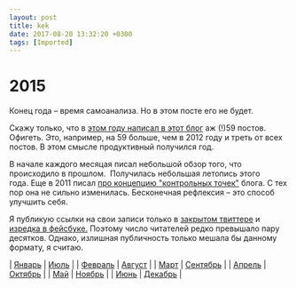 ```yaml
---
layout: post
title: kek
date: 2017-08-20 13:32:20 +0300
tags: [Imported]
---
```

# 2015

Конец года – время самоанализа. Но в этом посте его не будет.

Скажу только, что в [этом году написал в этот блог](https://blog.alexeyev.me/2015/) аж (!)59 постов. Офигеть. Это, например, на 59 больше, чем в 2012 году и треть от всех постов. В этом смысле продуктивный получился год.

В начале каждого месяцая писал небольшой обзор того, что происходило в прошлом.  Получилась небольшая летопись этого года. Еще в 2011 писал [про концепцию "контрольных точек"](https://blog.alexeyev.me/2011/10/kontrolnye-tochki/) блога. С тех пор она не сильно изменилась. Бесконечная рефлексия – это способ улучшить себя.

Я публикую ссылки на свои записи только в [закрытом твиттере](http://twitter.com/vlaim) и [изредка в фейсбуке.](http://fb.me/vjalexeyev) Поэтому число читателей редко превышало пару десятков. Однако, излишная публичность только мешала бы данному формату, я считаю.

| [Январь](https://blog.alexeyev.me/2015/02/diary-jan/ "Дневник месяца: январь") | [Июль](https://blog.alexeyev.me/2015/08/diary-july/ "Дневник месяца: июль") |
| [Февраль](https://blog.alexeyev.me/2015/03/diary-feb/ "Дневник месяца: февраль") | [Август](https://blog.alexeyev.me/2015/09/diary-aug/ "Дневник месяца: август") |
| [Март](https://blog.alexeyev.me/2015/04/diary-march/ "Дневник месяца: март") | [Сентябрь](https://blog.alexeyev.me/2015/10/diary-sep/ "Дневник месяца: сентябрь") |
| [Апрель](https://blog.alexeyev.me/2015/05/diary-april/ "Дневник месяца: апрель") | [Октябрь](https://blog.alexeyev.me/2015/11/diary-oct/ "Дневник месяца: октябрь") |
| [Май](https://blog.alexeyev.me/2015/06/diary-may/ "Дневник месяца: май") | [Ноябрь](https://blog.alexeyev.me/2015/12/diary-nov/ "Дневник месяца: ноябрь") |
| [Июнь](https://blog.alexeyev.me/2015/07/diary-june/ "Дневник месяца: июнь") | [Декабрь](https://blog.alexeyev.me/2015/12/diary-dec/) |